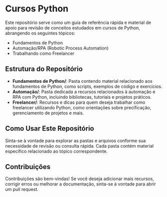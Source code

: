 # Cursos Python

Este repositório serve como um guia de referência rápida e material de apoio para revisão de conceitos estudados em cursos de Python, abrangendo os seguintes tópicos:

- Fundamentos de Python
- Automação/RPA (Robotic Process Automation)
- Trabalhando como Freelancer

## Estrutura do Repositório

- **Fundamentos de Python/**: Pasta contendo material relacionado aos fundamentos de Python, como scripts, exemplos de código e exercícios.
- **Automação/**: Pasta dedicada a recursos relacionados à automação e RPA com Python, incluindo bibliotecas, tutoriais e projetos práticos.
- **Freelancer/**: Recursos e dicas para quem deseja trabalhar como freelancer utilizando Python, como orientações sobre precificação, gerenciamento de projetos e mais.

## Como Usar Este Repositório

Sinta-se à vontade para explorar as pastas e arquivos conforme sua necessidade de revisão ou consulta rápida. Cada pasta contém material específico relacionado ao tópico correspondente.

## Contribuições

Contribuições são bem-vindas! Se você deseja adicionar mais recursos, corrigir erros ou melhorar a documentação, sinta-se à vontade para abrir um pull request.